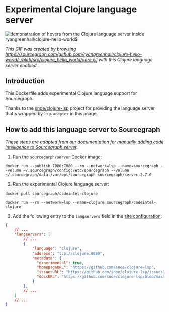 # Experimental Clojure language server 

![demonstration of hovers from the Clojure language server inside ryangreenhall/clojure-hello-world$](https://cl.ly/001Z380o0K0B/Screen%20Recording%202018-05-07%20at%2004.09%20PM.gif)

*This GIF was created by browsing https://sourcegraph.com/github.com/ryangreenhall/clojure-hello-world/-/blob/src/clojure_hello_world/core.clj with this Clojure language server enabled.*

## Introduction

This Dockerfile adds experimental Clojure language support for Sourcegraph. 

Thanks to the [snoe/clojure-lsp](https://github.com/snoe/clojure-lsp) project for providing the language server that's wrapped by `lsp-adapter` in this image.

## How to add this language server to Sourcegraph

*These steps are adapted from our documentation for [manually adding code intelligence to Sourcegraph server](https://about.sourcegraph.com/docs/code-intelligence/install-manual/).*

1. Run the `sourcegarph/server` Docker image: 

```shell
docker run --publish 7080:7080 --rm --network=lsp --name=sourcegraph --volume ~/.sourcegraph/config:/etc/sourcegraph --volume ~/.sourcegraph/data:/var/opt/sourcegraph sourcegraph/server:2.7.6
```

2. Run the experimental Clojure language server:

  ```shell
  docker pull sourcegraph/codeintel-clojure

  docker run --rm --network=lsp --name=clojure sourcegraph/codeintel-clojure
  ```

3. Add the following entry to the `langservers` field in the [site configuration](https://about.sourcegraph.com/docs/config):

  ```json
  {
      // ...
      "langservers": [
          // ...
          {
              "language": "clojure",
              "address": "tcp://clojure:8080",
              "metadata": {
                "experimental": true,
                "homepageURL": "https://github.com/snoe/clojure-lsp", 
                "issuesURL": "https://github.com/snoe/clojure-lsp/issues", 
                "docsURL": "https://github.com/snoe/clojure-lsp/blob/master/README.md"
              }
          },
          // ...
      ]
      // ...
  }
  ```
